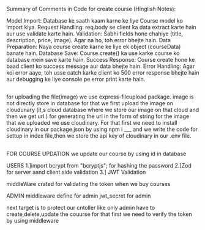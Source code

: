Summary of Comments in Code for create course (Hinglish Notes):

Model Import: Database ke saath kaam karne ke liye Course model ko import kiya.
Request Handling: req.body se client ka data extract karte hain aur use validate karte hain.
Validation: Sabhi fields hone chahiye (title, description, price, image). Agar na ho, toh error bhejte hain.
Data Preparation: Naya course create karne ke liye ek object (courseData) banate hain.
Database Save: Course.create() ka use karke course ko database mein save karte hain.
Success Response: Course create hone ke baad client ko success message aur data bhejte hain.
Error Handling: Agar koi error aaye, toh usse catch karke client ko 500 error response bhejte hain aur debugging ke liye console pe error print karte hain.

##
for uploading the file(image) we use express-fileupload package.
image is not directly store in database for that we first upload the image on cloudunary
(it,s cloud database where we store our image on that cloud and then we get url.)
for generating the url in the form of string for the image that we uploaded we use cloudinary.
For that first we need to install cloudinary in our package.json by using npm i ___ and we write the code for settup in index file,then we store the api key of cloudinary in our .env file.
##


FOR COURSE UPDATION
we update our course by using id in database


USERS
1.]import bcrypt from "bcryptjs"; for hashing the password
2.]Zod for server aand client side validation
3.] JWT Validation


middleWare crated for validating the token when we buy courses

ADMIN
middleware define for admin
jwt_secret for admin

next target is to protect our cntoller like only admin have to create,delete,update the couurse
for that first we need to verify the token by using middleware

